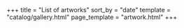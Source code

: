 +++
title = "List of artworks"
sort_by = "date"
template = "catalog/gallery.html"
page_template = "artwork.html"
+++
